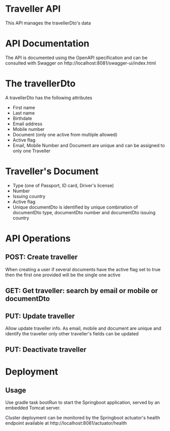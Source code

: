 # Traveller API

This API manages the travellerDto's data

# API Documentation

The API is documented using the OpenAPI specification and can be consulted with Swagger on http://localhost:8081/swagger-ui/index.html

# The travellerDto

A travellerDto has the following attributes

 - First name
 - Last name
 - Birthdate
 - Email address
 - Mobile number
 - Document (only one active from multiple allowed)
 - Active flag
 - Email, Mobile Number and Document are unique and can be assigned to only one Traveller


# Traveller's Document

 - Type (one of Passport, ID card, Driver's license)
 - Number
 - Issuing country
 - Active flag
 - Unique documentDto is identified by unique combination of documentDto type, documentDto number and documentDto issuing country

# API Operations

## POST: Create traveller

When creating a user if several documents have the active flag set to true then the first one provided will be the single one active

## GET: Get traveller: search by email or mobile or documentDto
## PUT: Update traveller

Allow update traveller info. As email, mobile and document are unique and identify the traveller only other traveller's fields can be updated

## PUT: Deactivate traveller

# Deployment

## Usage

Use gradle task bootRun to start the Springboot application, served by an embedded Tomcat server.

Cluster deployment can be monitored by the Springboot actuator's health endpoint available at http://localhost:8081/actuator/health